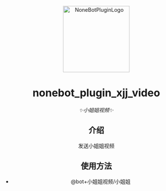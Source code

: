 <p align="center">
  <a href="https://v2.nonebot.dev/store"><img src="https://user-images.githubusercontent.com/44545625/209862575-acdc9feb-3c76-471d-ad89-cc78927e5875.png" width="180" height="180" alt="NoneBotPluginLogo"></a>
</p>

<div align="center">

# nonebot_plugin_xjj_video

_✨小姐姐视频✨_

## 介绍
发送小姐姐视频

## 使用方法
- @bot+小姐姐视频/小姐姐 
